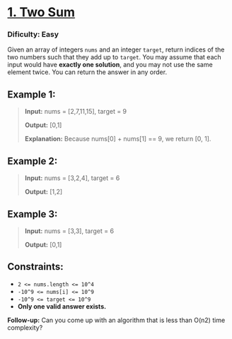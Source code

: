 # [1. Two Sum](https://leetcode.com/problems/two-sum/description/)

### Dificulty: Easy

Given an array of integers `nums` and an integer `target`, return indices of the two numbers such that they add up to `target`.
You may assume that each input would have **exactly one solution**, and you may not use the same element twice.
You can return the answer in any order.

## Example 1:

> **Input:** nums = [2,7,11,15], target = 9
> 
> **Output:** [0,1]
> 
> **Explanation:** Because nums[0] + nums[1] == 9, we return [0, 1].

## Example 2:

> **Input:** nums = [3,2,4], target = 6
> 
> **Output:** [1,2]

## Example 3:

> **Input:** nums = [3,3], target = 6
> 
> **Output:** [0,1]

## Constraints:

- `2 <= nums.length <= 10^4`
- `-10^9 <= nums[i] <= 10^9`
- `-10^9 <= target <= 10^9`
- **Only one valid answer exists.**

**Follow-up:** Can you come up with an algorithm that is less than O(n2) time complexity?
